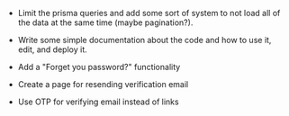 - Limit the prisma queries and add some sort of system to not load all of the data at the same time (maybe pagination?).

- Write some simple documentation about the code and how to use it, edit, and deploy it.

- Add a "Forget you password?" functionality

- Create a page for resending verification email

- Use OTP for verifying email instead of links
